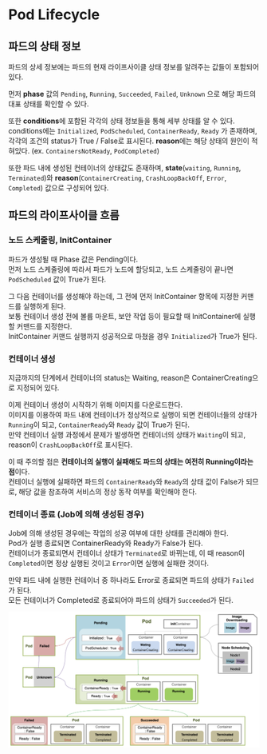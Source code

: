 # Pod Lifecycle

## 파드의 상태 정보

파드의 상세 정보에는 파드의 현재 라이프사이클 상태 정보를 알려주는 값들이 포함되어 있다.

먼저 **phase** 값의 `Pending`, `Running`, `Succeeded`, `Failed`, `Unknown` 으로 해당 파드의 대표 상태를 확인할 수 있다.

또한 **conditions**에 포함된 각각의 상태 정보들을 통해 세부 상태를 알 수 있다.
conditions에는 `Initialized`, `PodScheduled`, `ContainerReady`, `Ready` 가 존재하며, 각각의 조건의 status가 True / False로 표시된다.
**reason**에는 해당 상태의 원인이 적혀있다. (ex. `ContainersNotReady`, `PodCompleted`)

또한 파드 내에 생성된 컨테이너의 상태값도 존재하며, **state**(`waiting`, `Running`, `Terminated`)와 **reason**(`ContainerCreating`, `CrashLoopBackOff`, `Error`, `Completed`) 값으로 구성되어 있다.

## 파드의 라이프사이클 흐름

### 노드 스케줄링, InitContainer

파드가 생성될 때 Phase 값은 Pending이다.  
먼저 노드 스케줄링에 따라서 파드가 노드에 할당되고, 노드 스케줄링이 끝나면 `PodScheduled` 값이 True가 된다.

그 다음 컨테이너를 생성해야 하는데, 그 전에 먼저 InitContainer 항목에 지정한 커맨드를 실행하게 된다.  
보통 컨테이너 생성 전에 볼륨 마운트, 보안 작업 등이 필요할 때 InitContainer에 실행할 커맨드를 지정한다.  
InitContainer 커맨드 실행까지 성공적으로 마쳤을 경우 `Initialized`가 True가 된다.

### 컨테이너 생성

지금까지의 단계에서 컨테이너의 status는 Waiting, reason은 ContainerCreating으로 지정되어 있다.

이제 컨테이너 생성이 시작하기 위해 이미지를 다운로드한다.  
이미지를 이용하여 파드 내에 컨테이너가 정상적으로 실행이 되면 컨테이너들의 상태가 `Running`이 되고, `ContainerReady`와 `Ready` 값이 True가 된다.  
만약 컨테이너 실행 과정에서 문제가 발생하면 컨테이너의 상태가 `Waiting`이 되고, reason이 `CrashLoopBackOff`로 표시된다.

이 때 주의할 점은 **컨테이너의 실행이 실패해도 파드의 상태는 여전히 Running이라는 점**이다.  
컨테이너 실행에 실패하면 파드의 `ContainerReady`와 `Ready`의 상태 값이 False가 되므로, 해당 값을 참조하여 서비스의 정상 동작 여부를 확인해야 한다.

### 컨테이너 종료 (Job에 의해 생성된 경우)

Job에 의해 생성된 경우에는 작업의 성공 여부에 대한 상태를 관리해야 한다.  
Pod가 실행 종료되면 ContainerReady와 Ready가 False가 된다.  
컨테이너가 종료되면서 컨테이너 상태가 `Terminated`로 바뀌는데, 이 때 reason이 `Completed`이면 정상 실행된 것이고 `Error`이면 실행에 실패한 것이다.

만약 파드 내에 실행한 컨테이너 중 하나라도 Error로 종료되면 파드의 상태가 `Failed`가 된다.  
모든 컨테이너가 Completed로 종료되어야 파드의 상태가 `Succeeded`가 된다.

![lifecycle1](./images/lifecycle1.png)

